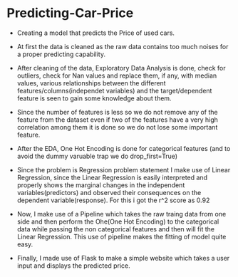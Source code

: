 # Predicting-Car-Price
- Creating a model that predicts the Price of used cars. 

- At first the data is cleaned as the raw data contains too much noises for a proper predicting capability.

- After cleaning of the data, Exploratory Data Analysis is done, check for outliers, check for Nan values and replace them, if any, with median values, various relationships between the different features/columns(independet variables) and the target/dependent feature is seen to gain some knowledge about them.

- Since the number of features is less so we do not remove any of the feature from the dataset even if two of the features have a very high correlation among them it is done so we do not lose some important feature.

- After the EDA, One Hot Encoding is done for categorical features (and to avoid the dummy varuable trap we do drop_first=True) 

- Since the problem is Regression problem statement I make use of Linear Regression, since the Linear Regression is easily interpreted and properly shows the marginal changes in the independent variables(predictors) and observed their consequences on the dependent variable(response). For this i got the r^2 score as 0.92

- Now, I make use of a Pipeline which takes the raw traing data from one side and then perform the Ohe(One Hot Encoding) to the categorical data while passing the non categorical features and then will fit the Linear Regression. This use of pipeline makes the fitting of model quite easy.

- Finally, I made use of Flask to make a simple website which takes a user input and displays the predicted price.
